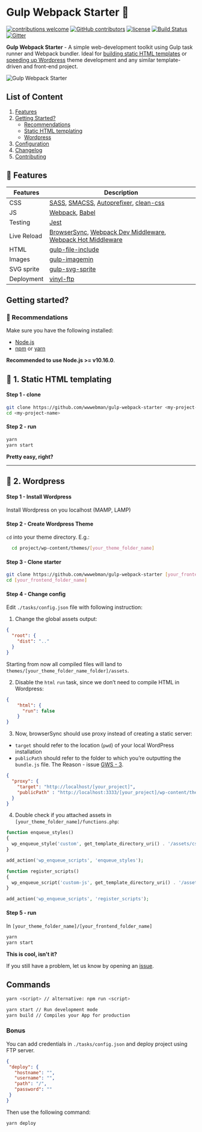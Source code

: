 # Gulp Webpack Starter :octopus:

[![contributions welcome](https://img.shields.io/badge/contributions-welcome-brightgreen.svg?style=flat)](https://github.com/wwwebman/gulp-webpack-starter/blob/master/CONTRIBUTING.md)
[![GitHub contributors](https://img.shields.io/github/contributors/wwwebman/gulp-webpack-starter.svg)](https://github.com/wwwebman/gulp-webpack-starter/blob/master/CONTRIBUTING.md)
[![license](https://img.shields.io/github/license/mashape/apistatus.svg)]()
[![Build Status](https://travis-ci.org/wwwebman/gulp-webpack-starter.svg?branch=master)](https://travis-ci.org/wwwebman/gulp-webpack-starter)
[![Gitter](https://img.shields.io/gitter/room/tj/git-extras.svg?style=flat-square)](https://gitter.im/gulp-webpack-starter/Lobby)

**Gulp Webpack Starter** - A simple web-development toolkit using Gulp task runner and Webpack bundler.
Ideal for [building static HTML templates](#dart-1-static-html-templating) 
or [speeding up Wordpress](#eyes-2-wordpress) theme development 
and any similar template-driven and front-end project.

![Gulp Webpack Starter](http://webman.pro/assets/img/main/gulp-webpack-starter-webman.jpg)

## List of Content

1. [Features](#gift-features)
1. [Getting Started?](#getting-started)
    * [Recommendations](#closed_book-recommendations)
    * [Static HTML templating](#dart-1-static-html-templating)
    * [Wordpress](#eyes-2-wordpress)
1. [Configuration](#configuration)
1. [Changelog](https://github.com/wwwebman/gulp-webpack-starter/blob/master/CHANGELOG.md)
1. [Contributing](https://github.com/wwwebman/gulp-webpack-starter/blob/master/CONTRIBUTING.md)

## :gift: Features

|Features|Description|
|------------------|-----------|
|CSS| [SASS](http://sass-lang.com/), [SMACSS](https://smacss.com/), [Autoprefixer](https://github.com/postcss/autoprefixer), [clean-css](https://www.npmjs.com/package/gulp-clean-css)|
|JS|[Webpack](https://webpack.js.org/), [Babel](http://babeljs.io/)|
|Testing|[Jest](https://facebook.github.io/jest/)|
|Live Reload|[BrowserSync](http://www.browsersync.io/), [Webpack Dev Middleware](https://github.com/webpack/webpack-dev-middleware), [Webpack Hot Middleware](https://github.com/glenjamin/webpack-hot-middleware)|
|HTML| [gulp-file-include](https://www.npmjs.com/package/gulp-file-include)|
|Images| [gulp-imagemin](https://www.npmjs.com/package/gulp-imagemin)|
|SVG sprite| [gulp-svg-sprite](https://github.com/jkphl/gulp-svg-sprite)|
|Deployment| [vinyl-ftp](https://www.npmjs.com/package/vinyl-ftp)|

## Getting started?

### :closed_book: Recommendations

Make sure you have the following installed: 
* [Node.js](https://nodejs.org/)
* [npm](https://www.npmjs.com/) or [yarn](https://yarnpkg.com/en/)
  
**Recommended to use Node.js >= v10.16.0**.

## :dart: 1. Static HTML templating

#### Step 1 - clone

```bash
git clone https://github.com/wwwebman/gulp-webpack-starter <my-project-name>
cd <my-project-name>
```

#### Step 2 - run

```bash
yarn
yarn start
```

**Pretty easy, right?**

***

## :eyes: 2. Wordpress

#### Step 1 - Install Wordpress

Install Wordpress on you localhost (MAMP, LAMP)

#### Step 2  - Create Wordpress Theme

`cd` into your theme directory. E.g.:

```bash
  cd project/wp-content/themes/[your_theme_folder_name]
```

#### Step 3 - Clone starter

```bash
git clone https://github.com/wwwebman/gulp-webpack-starter [your_frontend_folder_name]
cd [your_frontend_folder_name]
```

#### Step 4 - Change config

Edit `./tasks/config.json` file with following instruction:

1. Change the global assets output:

```json
{
  "root": {
    "dist": ".." 
  }
}
```

Starting from now all compiled files will land to `themes/[your_theme_folder_name_folder]/assets`.

2. Disable the `html` `run` task, since we don’t need to compile HTML in Wordpress:

```json
{
    "html": {
      "run": false
    }
}
```

3. Now, browserSync should use proxy instead of creating a static server:

  * `target` should refer to the location (`pwd`) of your local WordPress installation
  * `publicPath` should refer to the folder to which you’re outputting the `bundle.js` file. 
  The Reason - issue [GWS - 3](https://github.com/wwwebman/gulp-webpack-starter/issues/3).
  
```json
{
  "proxy": {
    "target": "http://localhost/[your_project]",
    "publicPath" : "http://localhost:3333/[your_project]/wp-content/themes/[your_theme_folder_name]/assets/js/"
  }
}
```

4. Double check if you attached assets in `[your_theme_folder_name]/functions.php`:

```php
function enqueue_styles()
{
  wp_enqueue_style('custom', get_template_directory_uri() . '/assets/css/bundle.css', [], null);
}

add_action('wp_enqueue_scripts', 'enqueue_styles');

function register_scripts()
{
  wp_enqueue_script('custom-js', get_template_directory_uri() . '/assets/js/bundle.js', [], null, true);
}

add_action('wp_enqueue_scripts', 'register_scripts');
```

#### Step 5 - run

In `[your_theme_folder_name]/[your_frontend_folder_name]`


```bash
yarn
yarn start
```

**This is cool, isn't it?**

If you still have a problem, let us know by opening an [issue](https://github.com/wwwebman/gulp-webpack-starter/issues).

## Commands

```bash
yarn <script> // alternative: npm run <script>

yarn start // Run development mode
yarn build // Compiles your App for production
```

### Bonus

You can add credentials in `./tasks/config.json` and deploy project using FTP server.
 
 ```json
{
  "deploy": {
    "hostname": "",
    "username": "",
    "path": "/",
    "password": ""
  }
}
```

Then use the following command:

```bash
yarn deploy 
```


